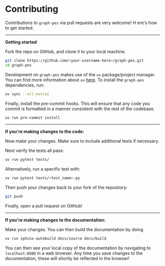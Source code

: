 # Contributing

Contributions to `graph-pes` via pull requests are very welcome! H
ere's how to get started.

---

**Getting started**

Fork the repo on GitHub, and clone it to your local machine.

```bash
git clone https://github.com/<your-username-here>/graph-pes.git
cd graph-pes
```

Development on `graph-pes` makes use of the `uv` package/project manager. 
You can find more information about `uv` [here](https://docs.astral.sh/uv/). 
To install the `graph-pes` dependencies, run:

```bash
uv sync --all-extras
```

Finally, install the pre-commit hooks. 
This will ensure that any code you commit is formatted in a manner consistent with the rest of the codebase.

```bash
uv run pre-commit install
```

---

**If you're making changes to the code:**

Now make your changes. 
Make sure to include additional tests if necessary.

Next verify the tests all pass:

```bash
uv run pytest tests/
```

Alternatively, run a specific test with:

```bash
uv run pytest tests/<test_name>.py
```

Then push your changes back to your fork of the repository:

```bash
git push
```

Finally, open a pull request on GitHub!

---

**If you're making changes to the documentation:**

Make your changes. You can then build the documentation by doing

```bash
uv run sphinx-autobuild docs/source docs/build
```

You can then see your local copy of the documentation by navigating to `localhost:8000` in a web browser.
Any time you save changes to the documentation, these will shortly be reflected in the browser!